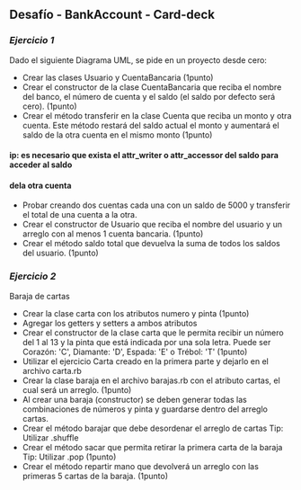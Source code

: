 ## Desafío - BankAccount - Card-deck

### *Ejercicio 1*

Dado el siguiente Diagrama UML, se pide en un proyecto desde cero:

+ Crear las clases Usuario y CuentaBancaria (1punto)
+ Crear el constructor de la clase CuentaBancaria que reciba el nombre del banco, el número de
cuenta y el saldo (el saldo por defecto será cero). (1punto)
+ Crear el método transferir
en la clase Cuenta que reciba un monto y otra cuenta. Este método restará del saldo actual el
monto y aumentará el saldo de la otra cuenta en el mismo monto (1punto)
#### ip: es necesario que exista el attr_writer o attr_accessor del saldo para acceder al saldo
#### dela otra cuenta
+ Probar creando dos cuentas cada una con un saldo de 5000 y transferir el total de una cuenta a
la otra.
+ Crear el constructor de Usuario que reciba el nombre del usuario y un arreglo con al menos 1
cuenta bancaria. (1punto)
+ Crear el método saldo total que devuelva la suma de todos los saldos del usuario. (1punto)

### *Ejercicio 2*
Baraja de cartas

+ Crear la clase carta con los atributos numero y pinta (1punto)
+ Agregar los getters y setters a ambos atributos
+ Crear el constructor de la clase carta que le permita recibir un número del 1 al 13 y la pinta que
está indicada por una sola letra. Puede ser Corazón: 'C', Diamante: 'D', Espada: 'E' o Trébol: 'T'
(1punto)
+ Utilizar el ejercicio Carta creado en la primera parte y dejarlo en el archivo carta.rb
+ Crear la clase baraja en el archivo barajas.rb con el atributo cartas, el cual será un arreglo.
(1punto)
+ Al crear una baraja (constructor) se deben generar todas las combinaciones de números y pinta
y guardarse dentro del arreglo cartas.
+ Crear el método barajar que debe desordenar el arreglo de cartas Tip: Utilizar .shuffle
+ Crear el método sacar que permita retirar la primera carta de la baraja Tip: Utilizar .pop
(1punto)
+ Crear el método repartir mano que devolverá un arreglo con las primeras 5 cartas de la baraja.
(1punto)
